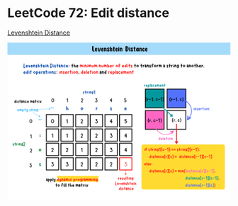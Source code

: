 # LeetCode 72: Edit distance
[Levenshtein Distance]()

![Levenshtein Distance-summary-card](https://github.com/ClaireLee22/Leetcode/blob/main/LeetCode%2072-Edit%20Distancen/images/Levenshtein%20Distance.png)
